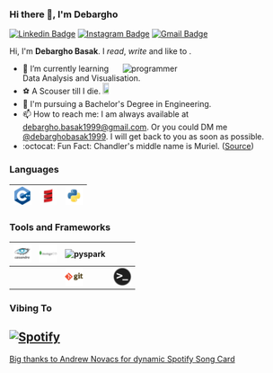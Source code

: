 ### Hi there 👋, I'm Debargho

<!--
**Debargho99/Debargho99** is a ✨ _special_ ✨ repository because its `README.md` (this file) appears on your GitHub profile.

Here are some ideas to get you started:

- 🔭 I’m currently working on ...
- 🌱 I’m currently learning ...
- 👯 I’m looking to collaborate on ...
- 🤔 I’m looking for help with ...
- 💬 Ask me about ...
- 📫 How to reach me: ...
- 😄 Pronouns: ...
- ⚡ Fun fact: ...
-->


[![Linkedin Badge](https://img.shields.io/badge/-Debargho_Basak-2867b2?style=flat&logo=Linkedin&logoColor=white&link=https://www.linkedin.com/in/debargho-basak-477b43150/)](https://www.linkedin.com/in/debargho-basak-477b43150/)
[![Instagram Badge](https://img.shields.io/badge/-debarghobasak1999-833AB4?style=flat&logo=Instagram&logoColor=white&link=https://www.instagram.com/debarghobasak1999/)](https://www.instagram.com/debarghobasak1999/)
[![Gmail Badge](https://img.shields.io/badge/-debarghobasak1999-D14836?style=flat&logo=gmail&logoColor=white&link=mailto:debargho.basak1999@gmail.com)](mailto:debargho.basak1999@gmail.com)

<!-- [![Medium Badge](https://img.shields.io/badge/-debargho__basak-12100E?style=flat&logo=medium&logoColor=white&link=)]() -->

Hi, I'm **Debargho Basak**. I _read_, _write_ and  like to .

<a href='https://undraw.co/'> 
    <img align='right' alt='programmer' width=60% src='./undraw_web_developer_p3e5.svg' />
</a>

- 🌱 I’m currently learning Data Analysis and Visualisation.
- :soccer: A Scouser till I die. <img src="https://media.giphy.com/media/W01pzXli5X0OQmkQcN/giphy.gif" width="15%" height="10%" />
- 💼 I'm pursuing a Bachelor's Degree in Engineering.
- 📫 How to reach me: I am always available at [debargho.basak1999@gmail.com](mailto:debargho.basak1999@gmail.com]). Or you could DM me [@debarghobasak1999](https://www.instagram.com/debarghobasak1999/). I will get back to you as soon as possible.
- :octocat: Fun Fact: Chandler's middle name is Muriel. ([Source](https://memory-alpha.fandom.com/wiki/Sherlock_Holmes))


### Languages
| <img alt='c++' width='32px' height='32px' src='https://raw.githubusercontent.com/github/explore/80688e429a7d4ef2fca1e82350fe8e3517d3494d/topics/cpp/cpp.png'/>|<img alt='scala' width='32px' height='32px' src='https://raw.githubusercontent.com/github/explore/80688e429a7d4ef2fca1e82350fe8e3517d3494d/topics/scala/scala.png'/>|<img alt='python' width='32px' height='32px' src='https://raw.githubusercontent.com/github/explore/80688e429a7d4ef2fca1e82350fe8e3517d3494d/topics/python/python.png'/>| 
|---|---|---|


### Tools and Frameworks
|<img alt='cassandra' width='32px' height='32px' src='https://raw.githubusercontent.com/github/explore/8b79365c693905ff9adad384ab1534b5ab041cb9/topics/cassandra/cassandra.png'/> |<img alt='mongodb' width='32px' height='32px' src='https://raw.githubusercontent.com/github/explore/80688e429a7d4ef2fca1e82350fe8e3517d3494d/topics/mongodb/mongodb.png'/>| <img alt='pyspark' width='32px' height='32px' src='https://raw.githubusercontent.com/github/explore/80688e429a7d4ef2fca1e82350fe8e3517d3494d/topics/pyspark/pyspark.png'/>  |   |
|---|---|---|---|
|   |   | <img alt='git' width='32px' height='32px' src='https://raw.githubusercontent.com/github/explore/80688e429a7d4ef2fca1e82350fe8e3517d3494d/topics/git/git.png'/>| <img alt='terminal/bash' width='32px' height='32px' src='https://raw.githubusercontent.com/github/explore/d92924b1d925bb134e308bd29c9de6c302ed3beb/topics/terminal/terminal.png'/>|


### Vibing To

## [![Spotify](https://novatorem-sooty-five.vercel.app/api/spotify)](https://open.spotify.com/user/upamanyu.das.work)

[Big thanks to Andrew Novacs for dynamic Spotify Song Card](https://github.com/novatorem)
